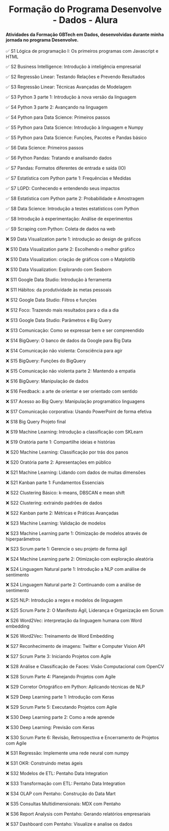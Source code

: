 # <h1 align="center"> Formação do Programa Desenvolve - Dados - Alura  </h1>
  
#### Atividades da Formação GBTech em Dados, desenvolvidas durante minha jornada no programa Desenvolve.
  
:white_check_mark:	S1	Lógica de programação I: Os primeiros programas com Javascript e HTML
  
:white_check_mark:	S2	Business Intelligence: Introdução à inteligência empresarial 
  
:white_check_mark:	S2	Regressão Linear: Testando Relações e Prevendo Resultados
  
:white_check_mark:	S3	Regressão Linear: Técnicas Avançadas de Modelagem
  
:white_check_mark:	S3	Python 3 parte 1: Introdução à nova versão da linguagem
  
:white_check_mark:	S4	Python 3 parte 2: Avançando na linguagem
  
:white_check_mark:	S4	Python para Data Science: Primeiros passos    
  
:white_check_mark:	S5	Python para Data Science: Introdução à linguagem e Numpy
  
:white_check_mark:	S5	Python para Data Science: Funções, Pacotes e Pandas básico
  
:white_check_mark:	S6	Data Science: Primeiros passos        
  
:white_check_mark:	S6	Python Pandas: Tratando e analisando dados
  
:white_check_mark:	S7	Pandas: Formatos diferentes de entrada e saída (IO)
  
:white_check_mark:	S7	Estatística com Python parte 1: Frequências e Medidas
  
:white_check_mark:	S7	LGPD: Conhecendo e entendendo seus impactos
  
:white_check_mark:	S8	Estatística com Python parte 2: Probabilidade e Amostragem
  
:white_check_mark:	S8	Data Science: Introdução a testes estatísticos com Python
  
:white_check_mark:	S8	Introdução à experimentação: Análise de experimentos
  
:white_check_mark:	S9	Scraping com Python: Coleta de dados na web
  
:x:	S9	Data Visualization parte 1: introdução ao design de gráficos
  
:x:	S10	Data Visualization parte 2: Escolhendo o melhor gráfico
  
:x:	S10	Data Visualization: criação de gráficos com o Matplotlib
  
:x:	S10	Data Visualization: Explorando com Seaborn      
  
:x:	S11	Google Data Studio: Introdução à ferramenta
  
:x:	S11	Hábitos: da produtividade às metas pessoais
  
:x:	S12	Google Data Studio: Filtros e funções
  
:x:	S12	Foco: Trazendo mais resultados para o dia a dia
  
:x:	S13	Google Data Studio: Parâmetros e Big Query

:x:	S13	Comunicação: Como se expressar bem e ser compreendido

:x:	S14	BigQuery: O banco de dados da Google para Big Data
  
:x:	S14	Comunicação não violenta: Consciência para agir
  
:x:	S15	BigQuery: Funções do BigQuery
  
:x:	S15	Comunicação não violenta parte 2: Mantendo a empatia

:x:	S16	BigQuery: Manipulação de dados
  
:x:	S16	Feedback: a arte de orientar e ser orientado com sentido
  
:x:	S17	Acesso ao Big Query: Manipulação programático linguagens
  
:x:	S17	Comunicação corporativa: Usando PowerPoint de forma efetiva
  
:x:	S18	Big Query Projeto final
  
:x:	S19	Machine Learning: Introdução a classificação com SKLearn
  
:x:	S19	Oratória parte 1: Compartilhe ideias e histórias
 
:x:	S20	Machine Learning: Classificação por trás dos panos
  
:x:	S20	Oratória parte 2: Apresentações em público
  
:x:	S21	Machine Learning: Lidando com dados de muitas dimensões
  
:x:	S21	Kanban parte 1: Fundamentos Essenciais
  
:x:	S22	Clustering Básico: k-means, DBSCAN e mean shift
  
:x:	S22	Clustering: extraindo padrões de dados
  
:x:	S22	Kanban parte 2: Métricas e Práticas Avançadas
  
:x:	S23	Machine Learning: Validação de modelos
  
:x:	S23	Machine Learning parte 1: Otimização de modelos através de hiperparâmetros
  
:x:	S23	Scrum parte 1: Gerencie o seu projeto de forma ágil
  
:x:	S24	Machine Learning parte 2: Otimização com exploração aleatória
  
:x:	S24	Linguagem Natural parte 1: Introdução a NLP com análise de sentimento
  
:x:	S24	Linguagem Natural parte 2: Continuando com a análise de sentimento
  
:x:	S25	NLP: Introdução a regex e modelos de linguagem
  
:x:	S25	Scrum Parte 2: O Manifesto Ágil, Liderança e Organização em Scrum
  
:x:	S26	Word2Vec: interpretação da linguagem humana com Word embedding
  
:x:	S26	Word2Vec: Treinamento de Word Embedding
  
:x:	S27	Reconhecimento de imagens: Twitter e Computer Vision API
  
:x:	S27	Scrum Parte 3: Iniciando Projetos com Agile
  
:x:	S28	Análise e Classificação de Faces: Visão Computacional com OpenCV
  
:x:	S28	Scrum Parte 4: Planejando Projetos com Agile
  
:x:	S29	Corretor Ortográfico em Python: Aplicando técnicas de NLP
  
:x:	S29	Deep Learning parte 1: Introdução com Keras
  
:x:	S29	Scrum Parte 5: Executando Projetos com Agile
  
:x:	S30	Deep Learning parte 2: Como a rede aprende
  
:x:	S30	Deep Learning: Previsão com Keras
  
:x:	S30	Scrum Parte 6: Revisão, Retrospectiva e Encerramento de Projetos com Agile
  
:x:	S31	Regressão: Implemente uma rede neural com numpy
  
:x:	S31	OKR: Construindo metas ágeis
  
:x:	S32	Modelos de ETL: Pentaho Data Integration
  
:x:	S33	Transformação com ETL: Pentaho Data Integration
  
:x:	S34	OLAP com Pentaho: Construção do Data Mart
  
:x:	S35	Consultas Multidimensionais: MDX com Pentaho
  
:x:	S36	Report Analysis com Pentaho: Gerando relatórios empresariais
  
:x:	S37	Dashboard com Pentaho: Visualize e analise os dados


